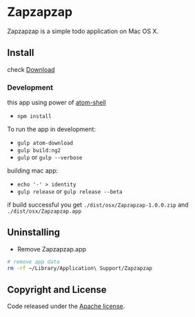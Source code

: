 # Zapzapzap

Zapzapzap is a simple todo application on Mac OS X.

## Install

check [Download](https://github.com/mainyaa/zapzapzap/release)

### Development

this app using power of [atom-shell](https://github.com/atom/atom-shell)

- `npm install`

To run the app in development:

- `gulp atom-download`
- `gulp build:ng2`
- `gulp` or `gulp --verbose`

building mac app:

- `echo '-' > identity`
- `gulp release` or `gulp release --beta`

if build successful you get `./dist/osx/Zapzapzap-1.0.0.zip` and `./dist/osx/Zapzapzap.app`

## Uninstalling

- Remove Zapzapzap.app
```bash
# remove app data
rm -rf ~/Library/Application\ Support/Zapzapzap
```

## Copyright and License

Code released under the [Apache license](LICENSE).

